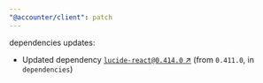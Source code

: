 ```yaml
---
"@accounter/client": patch
---
```

dependencies updates:
  - Updated dependency [`lucide-react@0.414.0` ↗︎](https://www.npmjs.com/package/lucide-react/v/0.414.0) (from `0.411.0`, in `dependencies`)
